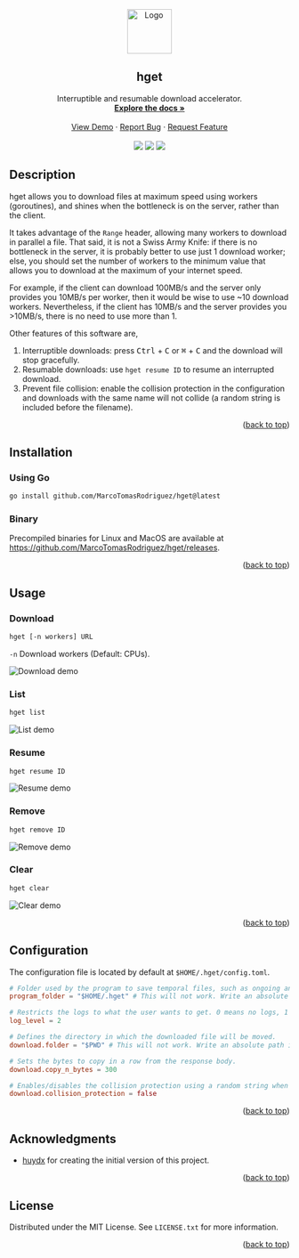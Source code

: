 <div id="top"></div>

<div align="center">
  <a href="https://github.com/marcotomasrodriguez/hget">
    <img src="https://raw.githubusercontent.com/MarcoTomasRodriguez/hget/assets/svg/logo.svg" alt="Logo" width="80" height="80">
  </a>
  <h2 align="center">hget</h2>
  <p align="center">
    Interruptible and resumable download accelerator.
    <br />
    <a href="https://github.com/marcotomasrodriguez/hget"><strong>Explore the docs »</strong></a>
    <br />
    <br />
    <a href="https://github.com/marcotomasrodriguez/hget">View Demo</a>
    ·
    <a href="https://github.com/marcotomasrodriguez/hget/issues">Report Bug</a>
    ·
    <a href="https://github.com/othneildrew/Best-README-Template/issues">Request Feature</a>
    <br />
    <br />
    <img src="https://img.shields.io/github/license/marcotomasrodriguez/hget?label=Licence&style=flat-square&color=blue">
    <img src="https://img.shields.io/github/release/marcotomasrodriguez/hget?display_name=tag&sort=semver&label=Release&style=flat-square&color=blue">
    <img src="https://img.shields.io/github/workflow/status/marcotomasrodriguez/hget/Test?label=Tests&style=flat-square">
  </p>
</div>

## Description

hget allows you to download files at maximum speed using workers (goroutines), and shines when the bottleneck is on the server, rather than the client.

It takes advantage of the `Range` header, allowing many workers to download in parallel a file. That said, it is not a Swiss Army Knife: if there is no bottleneck in the server, it is probably better to use just 1 download worker; else, you should set the number of workers to the minimum value that allows you to download at the maximum of your internet speed.

For example, if the client can download 100MB/s and the server only provides you 10MB/s per worker, then it would be wise to use ~10 download workers. Nevertheless, if the client has 10MB/s and the server provides you >10MB/s, there is no need to use more than 1.

Other features of this software are,

1. Interruptible downloads: press <kbd>Ctrl</kbd> + <kbd>C</kbd> or <kbd>⌘</kbd> + <kbd>C</kbd> and the download will stop gracefully.
2. Resumable downloads: use `hget resume ID` to resume an interrupted download.
3. Prevent file collision: enable the collision protection in the configuration and downloads with the same name will not collide (a random string is included before the filename).

<p align="right">(<a href="#top">back to top</a>)</p>

## Installation

### Using Go

```bash
go install github.com/MarcoTomasRodriguez/hget@latest
```

### Binary

Precompiled binaries for Linux and MacOS are available at https://github.com/MarcoTomasRodriguez/hget/releases.

<p align="right">(<a href="#top">back to top</a>)</p>

## Usage

### Download

```bash
hget [-n workers] URL
```

`-n` Download workers (Default: CPUs).

![Download demo](https://raw.githubusercontent.com/MarcoTomasRodriguez/hget/assets/gif/root.gif)

### List

```bash
hget list
```

![List demo](https://raw.githubusercontent.com/MarcoTomasRodriguez/hget/assets/gif/list.gif)

### Resume

```bash
hget resume ID
```

![Resume demo](https://raw.githubusercontent.com/MarcoTomasRodriguez/hget/assets/gif/resume.gif)

### Remove

```bash
hget remove ID
```

![Remove demo](https://raw.githubusercontent.com/MarcoTomasRodriguez/hget/assets/gif/remove.gif)

### Clear

```bash
hget clear
```

![Clear demo](https://raw.githubusercontent.com/MarcoTomasRodriguez/hget/assets/gif/clear.gif)

<p align="right">(<a href="#top">back to top</a>)</p>

## Configuration

The configuration file is located by default at `$HOME/.hget/config.toml`.

```toml
# Folder used by the program to save temporal files, such as ongoing and paused downloads.
program_folder = "$HOME/.hget" # This will not work. Write an absolute path instead.

# Restricts the logs to what the user wants to get. 0 means no logs, 1 only important logs and 2 all logs.
log_level = 2

# Defines the directory in which the downloaded file will be moved.
download.folder = "$PWD" # This will not work. Write an absolute path instead.

# Sets the bytes to copy in a row from the response body.
download.copy_n_bytes = 300

# Enables/disables the collision protection using a random string when saving the file to the final destination.
download.collision_protection = false
```

<p align="right">(<a href="#top">back to top</a>)</p>

## Acknowledgments

- [huydx](https://github.com/huydx) for creating the initial version of this project.

<p align="right">(<a href="#top">back to top</a>)</p>

## License

Distributed under the MIT License. See `LICENSE.txt` for more information.

<p align="right">(<a href="#top">back to top</a>)</p>
